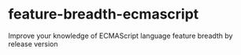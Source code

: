 # feature-breadth-ecmascript
Improve your knowledge of ECMAScript language feature breadth by release version
